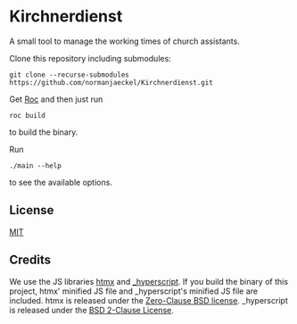 # Kirchnerdienst

A small tool to manage the working times of church assistants.

Clone this repository including submodules:

    git clone --recurse-submodules https://github.com/normanjaeckel/Kirchnerdienst.git

Get [Roc](https://www.roc-lang.org/) and then just run

    roc build

to build the binary.

Run

    ./main --help

to see the available options.


## License

[MIT](LICENSE)


## Credits

We use the JS libraries [htmx](https://htmx.org) and
[_hyperscript](https://hyperscript.org). If you build the binary of this
project, htmx' minified JS file and _hyperscript's minified JS file are
included. htmx is released under the [Zero-Clause BSD
license](assets/htmx/LICENSE). _hyperscript is released under the [BSD 2-Clause
License](Server/assets/_hyperscript/LICENSE).
